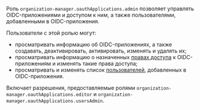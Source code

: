 Роль `organization-manager.oauthApplications.admin` позволяет управлять OIDC-приложениями и доступом к ним, а также пользователями, добавленными в OIDC-приложения.

Пользователи с этой ролью могут:
* просматривать информацию об OIDC-приложениях, а также создавать, деактивировать, активировать, изменять и удалять их;
* просматривать информацию о назначенных [правах доступа](../../../iam/concepts/access-control/index.md) к OIDC-приложениям и изменять такие права доступа;
* просматривать и изменять список [пользователей](../../../overview/roles-and-resources.md#users), добавленных в OIDC-приложения.

Включает разрешения, предоставляемые ролями `organization-manager.oauthApplications.editor` и `organization-manager.oauthApplications.usersAdmin`.